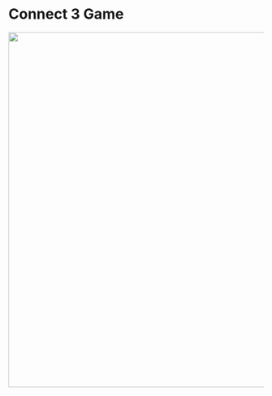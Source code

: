 <h1>Connect 3 Game</h1>
<p align="center">
  <img src ="screenshots/Screenshot_20180317-010025.png" height="700" />
</p>
